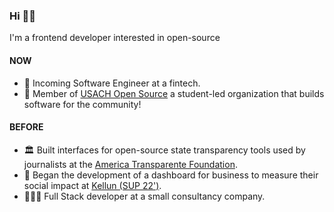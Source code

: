 ### Hi 👋🏽

I'm a frontend developer interested in open-source

#### NOW

- 🚀 Incoming Software Engineer at a fintech.
- 🦁 Member of [USACH Open Source](https://github.com/open-source-usach) a student-led organization that builds software for the community!

#### BEFORE

- 🏛️ Built interfaces for open-source state transparency tools used by journalists at the [America Transparente Foundation](http://americatransparente.org/).
- 🧩 Began the development of a dashboard for business to measure their social impact at [Kellun (SUP 22')](https://www.kellun.org/).
- 🧑🏽‍💻 Full Stack developer at a small consultancy company.
